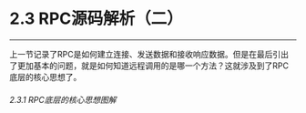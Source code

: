 # 2.3 RPC源码解析（二）

---

上一节记录了RPC是如何建立连接、发送数据和接收响应数据。但是在最后引出了更加基本的问题，就是如何知道远程调用的是哪一个方法？这就涉及到了RPC底层的核心思想了。

###### 2.3.1 RPC底层的核心思想图解



